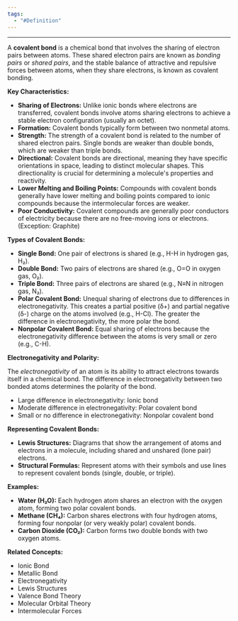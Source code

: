 ```yaml
---
tags:
  - "#Definition"
---
```

---  
  
A **covalent bond** is a chemical bond that involves the sharing of electron pairs between atoms. These shared electron pairs are known as *bonding pairs* or *shared pairs*, and the stable balance of attractive and repulsive forces between atoms, when they share electrons, is known as covalent bonding.  
  
**Key Characteristics:**  
  
*   **Sharing of Electrons:**  Unlike ionic bonds where electrons are transferred, covalent bonds involve atoms sharing electrons to achieve a stable electron configuration (usually an octet).  
*   **Formation:** Covalent bonds typically form between two nonmetal atoms.  
*   **Strength:** The strength of a covalent bond is related to the number of shared electron pairs.  Single bonds are weaker than double bonds, which are weaker than triple bonds.  
*   **Directional:** Covalent bonds are directional, meaning they have specific orientations in space, leading to distinct molecular shapes.  This directionality is crucial for determining a molecule's properties and reactivity.  
*   **Lower Melting and Boiling Points:** Compounds with covalent bonds generally have lower melting and boiling points compared to ionic compounds because the intermolecular forces are weaker.  
*   **Poor Conductivity:**  Covalent compounds are generally poor conductors of electricity because there are no free-moving ions or electrons. (Exception: Graphite)  
  
**Types of Covalent Bonds:**  
  
*   **Single Bond:** One pair of electrons is shared (e.g., H-H in hydrogen gas, H₂).  
*   **Double Bond:** Two pairs of electrons are shared (e.g., O=O in oxygen gas, O₂).  
*   **Triple Bond:** Three pairs of electrons are shared (e.g., N≡N in nitrogen gas, N₂).  
*   **Polar Covalent Bond:** Unequal sharing of electrons due to differences in electronegativity.  This creates a partial positive (δ+) and partial negative (δ-) charge on the atoms involved (e.g., H-Cl).  The greater the difference in electronegativity, the more polar the bond.  
*   **Nonpolar Covalent Bond:** Equal sharing of electrons because the electronegativity difference between the atoms is very small or zero (e.g., C-H).  
  
**Electronegativity and Polarity:**  
  
The *electronegativity* of an atom is its ability to attract electrons towards itself in a chemical bond.  The difference in electronegativity between two bonded atoms determines the polarity of the bond.  
  
*   Large difference in electronegativity: Ionic bond  
*   Moderate difference in electronegativity: Polar covalent bond  
*   Small or no difference in electronegativity: Nonpolar covalent bond  
  
**Representing Covalent Bonds:**  
  
*   **Lewis Structures:** Diagrams that show the arrangement of atoms and electrons in a molecule, including shared and unshared (lone pair) electrons.  
*   **Structural Formulas:**  Represent atoms with their symbols and use lines to represent covalent bonds (single, double, or triple).  
  
**Examples:**  
  
*   **Water (H₂O):** Each hydrogen atom shares an electron with the oxygen atom, forming two polar covalent bonds.  
*   **Methane (CH₄):** Carbon shares electrons with four hydrogen atoms, forming four nonpolar (or very weakly polar) covalent bonds.  
*   **Carbon Dioxide (CO₂):** Carbon forms two double bonds with two oxygen atoms.  
  
**Related Concepts:**  
  
*   Ionic Bond  
*   Metallic Bond  
*   Electronegativity  
*   Lewis Structures  
*   Valence Bond Theory  
*   Molecular Orbital Theory  
*   Intermolecular Forces  
